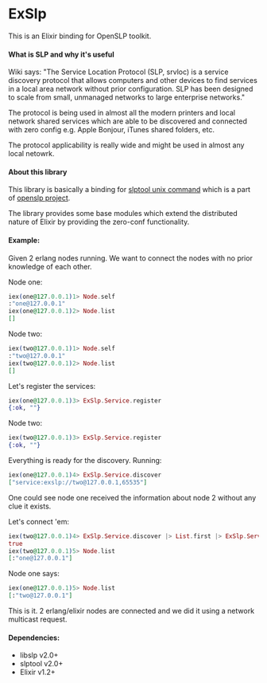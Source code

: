 # ExSlp

This is an Elixir binding for OpenSLP toolkit.

#### What is SLP and why it's useful

Wiki says:
  "The Service Location Protocol (SLP, srvloc) is a service discovery protocol that allows computers and other devices to find services in a local area network without prior configuration. SLP has been designed to scale from small, unmanaged networks to large enterprise networks."

The protocol is being used in almost all the modern printers and local network shared services which are able to be discovered and connected with zero config e.g. Apple Bonjour, iTunes shared folders, etc.

The protocol applicability is really wide and might be used in almost any local netowrk.

#### About this library
This library is basically a binding for [slptool unix command](http://manpages.ubuntu.com/manpages/gutsy/man1/slptool.1.html) which is a part of [openslp project](http://www.openslp.org/).

The library provides some base modules which extend the distributed nature of Elixir by providing the zero-conf functionality.

#### Example:
Given 2 erlang nodes running. We want to connect the nodes with no prior knowledge of each other.

Node one:

```elixir
iex(one@127.0.0.1)1> Node.self
:"one@127.0.0.1"
iex(one@127.0.0.1)2> Node.list
[]
```

Node two:

```elixir
iex(two@127.0.0.1)1> Node.self
:"two@127.0.0.1"
iex(two@127.0.0.1)2> Node.list
[]
```

Let's register the services:

```elixir
iex(one@127.0.0.1)3> ExSlp.Service.register
{:ok, ""}
```

Node two:

```elixir
iex(two@127.0.0.1)3> ExSlp.Service.register
{:ok, ""}
```

Everything is ready for the discovery. Running:

```elixir
iex(one@127.0.0.1)4> ExSlp.Service.discover
["service:exslp://two@127.0.0.1,65535"]
```

One could see node one received the information about node 2 without any clue it exists.

Let's connect 'em:

```elixir
iex(two@127.0.0.1)4> ExSlp.Service.discover |> List.first |> ExSlp.Service.connect
true
iex(two@127.0.0.1)5> Node.list
[:"one@127.0.0.1"]
```

Node one says:

```elixir
iex(one@127.0.0.1)5> Node.list
[:"two@127.0.0.1"]
```

This is it. 2 erlang/elixir nodes are connected and we did it using a network multicast request.

#### Dependencies:
  * libslp  v2.0+
  * slptool v2.0+
  * Elixir  v1.2+
